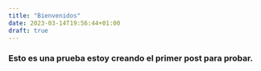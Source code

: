```yaml
---
title: "Bienvenidos"
date: 2023-03-14T19:56:44+01:00
draft: true
---
```



### Esto es una prueba estoy creando el primer post para probar.
